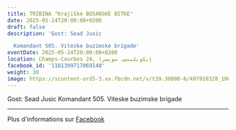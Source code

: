 ```yaml
---
title: TRIBINA "Krajiške BOSANSKE BITKE"
date: 2025-05-24T20:00:00+0200
draft: false
description: 'Gost: Sead Jusic

  Komandant 505. Viteske buzimske brigade'
eventDate: 2025-05-24T20:00:00+0200
location: Champs-Courbes 24, ‏إيكوبلينس‏، ‏سويسرا‏
facebook_id: '1181399717069140'
weight: 30
image: https://scontent-ord5-3.xx.fbcdn.net/v/t39.30808-6/497910328_1007825038144762_7375653666811415510_n.jpg?_nc_cat=110&ccb=1-7&_nc_sid=9e60e4&_nc_ohc=CWhXnm0BJecQ7kNvwEGqG-l&_nc_oc=AdnpMZj0q8yOK9TkM20mzZSo7yf8bHkFH8B01Y6bFzCM5N027eKq4thvZ_ImYSWfIpY&_nc_zt=23&_nc_ht=scontent-ord5-3.xx&edm=ABTKTjYEAAAA&_nc_gid=p2C9czKkvnuN6pfd3vZJhQ&_nc_tpa=Q5bMBQFiqTXQvOKmb1-qAeveLVApnyJNXTtwUnucZ8zFWLQ74NcpbZCmzp6o1HctGQXbhSxxaTnDH-K8hg&oh=00_Afe1AYA4QbMbPaQK81jedXxWYXdSvVq6gLny8eQVY7sj3A&oe=690894AF
---
```


Gost: Sead Jusic
Komandant 505. Viteske buzimske brigade

---

Plus d'informations sur [Facebook](https://facebook.com/events/1181399717069140)